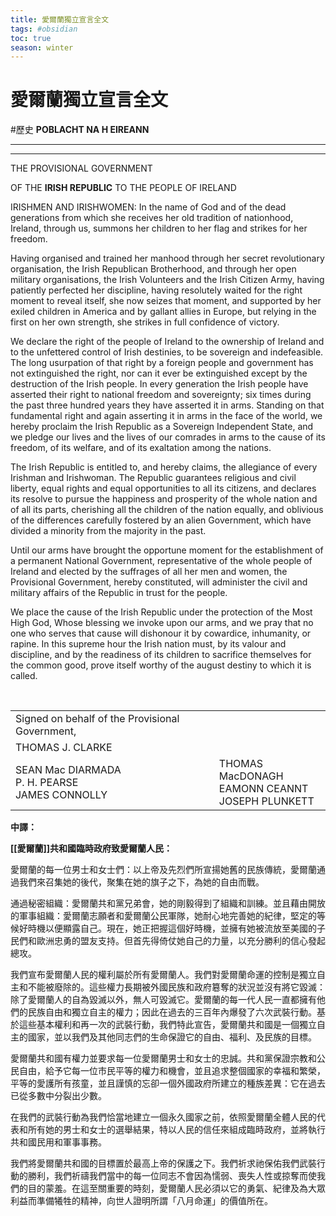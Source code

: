 ```yaml
---
title: 愛爾蘭獨立宣言全文
tags: #obsidian 
toc: true
season: winter
---
```

# 愛爾蘭獨立宣言全文
#歷史
**POBLACHT NA H EIREANN**

* * *

* * *

THE PROVISIONAL GOVERNMENT

OF THE
**IRISH REPUBLIC**
TO THE PEOPLE OF IRELAND

IRISHMEN AND IRISHWOMEN: In the name of God and of the dead generations from which she receives her old tradition of nationhood, Ireland, through us, summons her children to her flag and strikes for her freedom.

Having organised and trained her manhood through her secret revolutionary organisation, the Irish Republican Brotherhood, and through her open military organisations, the Irish Volunteers and the Irish Citizen Army, having patiently perfected her discipline, having resolutely waited for the right moment to reveal itself, she now seizes that moment, and supported by her exiled children in America and by gallant allies in Europe, but relying in the first on her own strength, she strikes in full confidence of victory.

We declare the right of the people of Ireland to the ownership of Ireland and to the unfettered control of Irish destinies, to be sovereign and indefeasible. The long usurpation of that right by a foreign people and government has not extinguished the right, nor can it ever be extinguished except by the destruction of the Irish people. In every generation the Irish people have asserted their right to national freedom and sovereignty; six times during the past three hundred years they have asserted it in arms. Standing on that fundamental right and again asserting it in arms in the face of the world, we hereby proclaim the Irish Republic as a Sovereign Independent State, and we pledge our lives and the lives of our comrades in arms to the cause of its freedom, of its welfare, and of its exaltation among the nations.

The Irish Republic is entitled to, and hereby claims, the allegiance of every Irishman and Irishwoman. The Republic guarantees religious and civil liberty, equal rights and equal opportunities to all its citizens, and declares its resolve to pursue the happiness and prosperity of the whole nation and of all its parts, cherishing all the children of the nation equally, and oblivious of the differences carefully fostered by an alien Government, which have divided a minority from the majority in the past.

Until our arms have brought the opportune moment for the establishment of a permanent National Government, representative of the whole people of Ireland and elected by the suffrages of all her men and women, the Provisional Government, hereby constituted, will administer the civil and military affairs of the Republic in trust for the people.

We place the cause of the Irish Republic under the protection of the Most High God, Whose blessing we invoke upon our arms, and we pray that no one who serves that cause will dishonour it by cowardice, inhumanity, or rapine. In this supreme hour the Irish nation must, by its valour and discipline, and by the readiness of its children to sacrifice themselves for the common good, prove itself worthy of the august destiny to which it is called. 

 

|     |     |
| --- | --- |
| Signed on behalf of the Provisional Government, |     |
| THOMAS J. CLARKE |     |
| SEAN Mac DIARMADA<br> P. H. PEARSE<br> JAMES CONNOLLY | THOMAS MacDONAGH<br> EAMONN CEANNT<br> JOSEPH PLUNKETT |

**中譯：**

**[[愛爾蘭]]共和國臨時政府致愛爾蘭人民：**

愛爾蘭的每一位男士和女士們：以上帝及先烈們所宣揚她舊的民族傳統，愛爾蘭通過我們來召集她的後代，聚集在她的旗子之下，為她的自由而戰。

通過秘密組織：愛爾蘭共和黨兄弟會，她的剛毅得到了組織和訓練。並且藉由開放的軍事組織：愛爾蘭志願者和愛爾蘭公民軍隊，她耐心地完善她的紀律，堅定的等候好時機以便顯露自己。現在，她正把握這個好時機，並擁有她被流放至美國的子民們和歐洲忠勇的盟友支持。但首先得倚仗她自己的力量，以充分勝利的信心發起總攻。

我們宣布愛爾蘭人民的權利屬於所有愛爾蘭人。我們對愛爾蘭命運的控制是獨立自主和不能被廢除的。這些權力長期被外國民族和政府簒奪的狀況並沒有將它毀滅：除了愛爾蘭人的自為毀滅以外，無人可毀滅它。愛爾蘭的每一代人民一直都擁有他們的民族自由和獨立自主的權力；因此在過去的三百年內爆發了六次武裝行動。基於這些基本權利和再一次的武裝行動，我們特此宣告，愛爾蘭共和國是一個獨立自主的國家，並以我們及其他同志們的生命保證它的自由、福利、及民族的目標。

愛爾蘭共和國有權力並要求每一位愛爾蘭男士和女士的忠誠。共和黨保證宗教和公民自由，給予它每一位市民平等的權力和機會，並且追求整個國家的幸福和繁榮，平等的愛護所有孩童，並且謹慎的忘卻一個外國政府所建立的種族差異：它在過去已從多數中分裂出少數。

在我們的武裝行動為我們恰當地建立一個永久國家之前，依照愛爾蘭全體人民的代表和所有她的男士和女士的選舉結果，特以人民的信任來組成臨時政府，並將執行共和國民用和軍事事務。

我們將愛爾蘭共和國的目標置於最高上帝的保護之下。我們祈求祂保佑我們武裝行動的勝利，我們祈禱我們當中的每一位同志不會因為懦弱、喪失人性或掠奪而使我們的目的蒙羞。在這至關重要的時刻，愛爾蘭人民必須以它的勇氣、紀律及為大眾利益而準備犧牲的精神，向世人證明所謂「八月命運」的價值所在。

